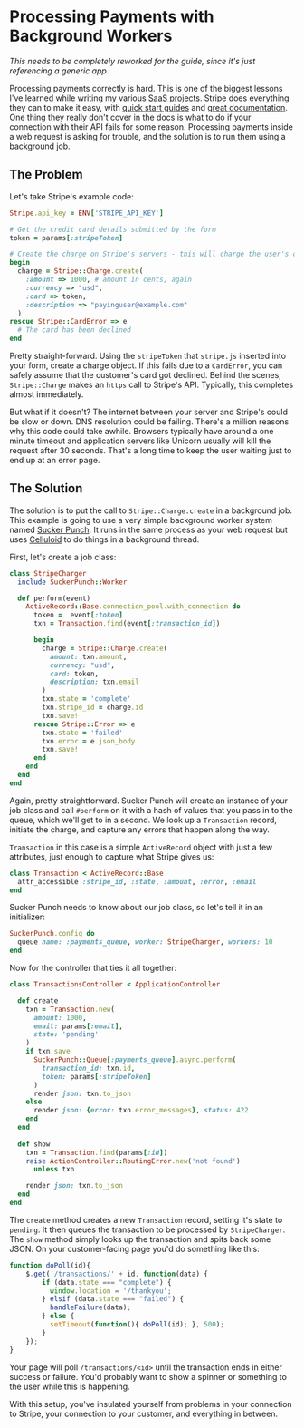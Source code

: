 # Processing Payments with Background Workers

*This needs to be completely reworked for the guide, since it's just referencing a generic app*

[stripe]: https://stripe.com/docs/tutorials/checkout
[guide]: /payment-integration.html
[docs]: https://stripe.com/docs/api
[sucker_punch]: https://github.com/brandonhilkert/sucker_punch
[Celluloid]: https://github.com/celluloid/celluloid/


Processing payments correctly is hard. This is one of the biggest lessons I've learned while writing my various [SaaS projects](/projects.html). Stripe does everything they can to make it easy, with [quick start guides][stripe] and [great documentation][docs]. One thing they really don't cover in the docs is what to do if your connection with their API fails for some reason. Processing payments inside a web request is asking for trouble, and the solution is to run them using a background job. 

## The Problem

Let's take Stripe's example code:

```ruby
Stripe.api_key = ENV['STRIPE_API_KEY']

# Get the credit card details submitted by the form
token = params[:stripeToken]

# Create the charge on Stripe's servers - this will charge the user's card
begin
  charge = Stripe::Charge.create(
    :amount => 1000, # amount in cents, again
    :currency => "usd",
    :card => token,
    :description => "payinguser@example.com"
  )
rescue Stripe::CardError => e
  # The card has been declined
end
```
    
Pretty straight-forward. Using the `stripeToken` that `stripe.js` inserted into your form, create a charge object. If this fails due to a `CardError`, you can safely assume that the customer's card got declined. Behind the scenes, `Stripe::Charge` makes an `https` call to Stripe's API. Typically, this completes almost immediately.

But what if it doesn't? The internet between your server and Stripe's could be slow or down. DNS resolution could be failing. There's a million reasons why this code could take awhile. Browsers typically have around a one minute timeout and application servers like Unicorn usually will kill the request after 30 seconds. That's a long time to keep the user waiting just to end up at an error page.

## The Solution

The solution is to put the call to `Stripe::Charge.create` in a background job. This example is going to use a very simple background worker system named [Sucker Punch][sucker_punch]. It runs in the same process as your web request but uses [Celluloid][celluloid] to do things in a background thread.

First, let's create a job class:

```ruby
class StripeCharger
  include SuckerPunch::Worker

  def perform(event)
    ActiveRecord::Base.connection_pool.with_connection do
      token =  event[:token]
      txn = Transaction.find(event[:transaction_id])

      begin
        charge = Stripe::Charge.create(
          amount: txn.amount,
          currency: "usd",
          card: token,
          description: txn.email
        )
        txn.state = 'complete'
        txn.stripe_id = charge.id
        txn.save!
      rescue Stripe::Error => e
        txn.state = 'failed'
        txn.error = e.json_body
        txn.save!
      end
    end
  end
end
```

Again, pretty straightforward. Sucker Punch will create an instance of your job class and call `#perform` on it with a hash of values that you pass in to the queue, which we'll get to in a second. We look up a `Transaction` record, initiate the charge, and capture any errors that happen along the way.

`Transaction` in this case is a simple `ActiveRecord` object with just a few attributes, just enough to capture what Stripe gives us:

```ruby
class Transaction < ActiveRecord::Base
  attr_accessible :stripe_id, :state, :amount, :error, :email
end
```
    
Sucker Punch needs to know about our job class, so let's tell it in an initializer:

```ruby
SuckerPunch.config do
  queue name: :payments_queue, worker: StripeCharger, workers: 10
end
```

Now for the controller that ties it all together:

```ruby
class TransactionsController < ApplicationController

  def create
    txn = Transaction.new(
      amount: 1000,
      email: params[:email],
      state: 'pending'
    )
    if txn.save
      SuckerPunch::Queue[:payments_queue].async.perform(
        transaction_id: txn.id,
        token: params[:stripeToken]
      )
      render json: txn.to_json
    else
      render json: {error: txn.error_messages}, status: 422
    end
  end
  
  def show
    txn = Transaction.find(params[:id])
    raise ActionController::RoutingError.new('not found')
      unless txn

    render json: txn.to_json
  end
end
```

The `create` method creates a new `Transaction` record, setting it's state to `pending`. It then queues the transaction to be processed by `StripeCharger`. The `show` method simply looks up the transaction and spits back some JSON. On your customer-facing page you'd do something like this:

```javascript
function doPoll(id){
    $.get('/transactions/' + id, function(data) {
        if (data.state === "complete") {
          window.location = '/thankyou';
        } elsif (data.state === "failed") {
          handleFailure(data);
        } else {
          setTimeout(function(){ doPoll(id); }, 500);
        }
    });
}
```
    
Your page will poll `/transactions/<id>` until the transaction ends in either success or failure. You'd probably want to show a spinner or something to the user while this is happening.

With this setup, you've insulated yourself from problems in your connection to Stripe, your connection to your customer, and everything in between.
